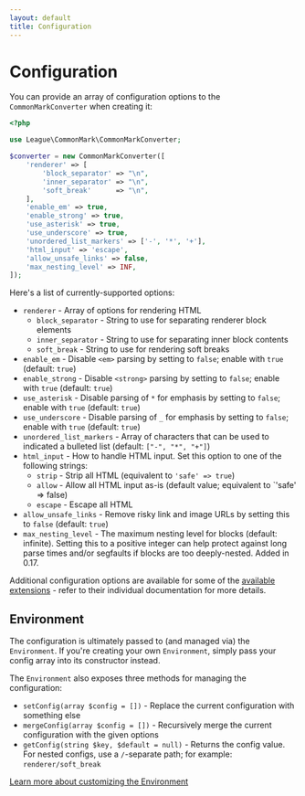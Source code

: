 ```yaml
---
layout: default
title: Configuration
---
```


Configuration
=============

You can provide an array of configuration options to the `CommonMarkConverter` when creating it:

~~~php
<?php

use League\CommonMark\CommonMarkConverter;

$converter = new CommonMarkConverter([
    'renderer' => [
        'block_separator' => "\n",
        'inner_separator' => "\n",
        'soft_break'      => "\n",
    ],
    'enable_em' => true,
    'enable_strong' => true,
    'use_asterisk' => true,
    'use_underscore' => true,
    'unordered_list_markers' => ['-', '*', '+'],
    'html_input' => 'escape',
    'allow_unsafe_links' => false,
    'max_nesting_level' => INF,
]);
~~~

Here's a list of currently-supported options:

* `renderer` - Array of options for rendering HTML
  * `block_separator` - String to use for separating renderer block elements
  * `inner_separator` - String to use for separating inner block contents
  * `soft_break` - String to use for rendering soft breaks
* `enable_em` - Disable `<em>` parsing by setting to `false`; enable with `true` (default: `true`)
* `enable_strong` - Disable `<strong>` parsing by setting to `false`; enable with `true` (default: `true`)
* `use_asterisk` - Disable parsing of `*` for emphasis by setting to `false`; enable with `true` (default: `true`)
* `use_underscore` - Disable parsing of `_` for emphasis by setting to `false`; enable with `true` (default: `true`)
* `unordered_list_markers` - Array of characters that can be used to indicated a bulleted list (default: `["-", "*", "+"]`)
* `html_input` - How to handle HTML input.  Set this option to one of the following strings:
  - `strip` - Strip all HTML (equivalent to `'safe' => true`)
  - `allow` - Allow all HTML input as-is (default value; equivalent to `'safe' => false)
  - `escape` - Escape all HTML
* `allow_unsafe_links` - Remove risky link and image URLs by setting this to `false` (default: `true`)
* `max_nesting_level` - The maximum nesting level for blocks (default: infinite). Setting this to a positive integer can help protect against long parse times and/or segfaults if blocks are too deeply-nested. Added in 0.17.

Additional configuration options are available for some of the [available extensions](/1.4/customization/extensions/) - refer to their individual documentation for more details.

## Environment

The configuration is ultimately passed to (and managed via) the `Environment`.  If you're creating your own `Environment`, simply pass your config array into its constructor instead.

The `Environment` also exposes three methods for managing the configuration:

* `setConfig(array $config = [])` - Replace the current configuration with something else
* `mergeConfig(array $config = [])` - Recursively merge the current configuration with the given options
* `getConfig(string $key, $default = null)` - Returns the config value. For nested configs, use a `/`-separate path; for example: `renderer/soft_break`

[Learn more about customizing the Environment](/1.4/customization/environment/)
